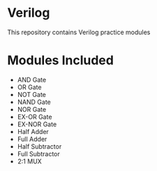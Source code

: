 # Verilog
This repository contains Verilog practice modules

# Modules Included 
- AND Gate
- OR Gate
- NOT Gate
- NAND Gate
- NOR Gate
- EX-OR Gate
- EX-NOR Gate
- Half Adder
- Full Adder
- Half Subtractor
- Full Subtractor
- 2:1 MUX
